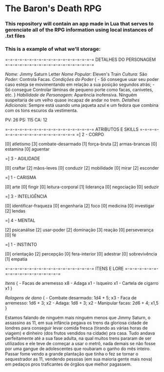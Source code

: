 # The Baron's Death RPG

### This repository will contain an app made in Lua that serves to gerenciate all of the RPG information using local instances of .txt files

### This is a example of what we'll storage:

=-=-=-=-=-=-=-=-=-=-=-=-=-=-=-=-=-=-=
DETALHES DO PERSONAGEM
=-=-=-=-=-=-=-=-=-=-=-=-=-=-=-=-=-=-=

*Nome:* Jimmy Saturn Letter
*Nome Popular:* Eleven's Train
*Cultura:* São
*Poder:* Controla Facas.
*Condições do Poder* {
    - Só consegue usar seu poder caso esteja se movimentando em relação a sua posição segundos atrás;
    - Só consegue Controlar lâminas de pequeno porte como facas, canivetes, etc.
}
*Habilidade de Personagem:* Aparência inofensiva. Ninguém suspeitaria de um velho quase incapaz de andar no trem.
*Detalhes Adicionais:* Sempre está usando uma jaqueta azul e um fedora que combina com os tons escuros da vestimenta.

PV: 26
PS: 115
CA: 12

=-=-=-=-=-=-=-=-=-=-=-=-=-=-=-=-=-=-=
ATRIBUTOS E SKILLS
=-=-=-=-=-=-=-=-=-=-=-=-=-=-=-=-=-=-=
=] 2 - CORPO

[0] atletismo
[3] combate-desarmado
[1] força-bruta
[2] armas-brancas
[0] estamina
[0] aguentar

=] 3 - AGILIDADE

[0] craftar
[2] mãos-leves
[0] conduzir
[2] mobilidade
[0] mirar
[2] esconder

=] 1 - CARISMA

[0] arte
[0] fingir
[0] leitura-corporal
[1] liderança
[0] negociação
[0] seduzir

=] 3 - INTELIGÊNCIA

[0] identificar-fraqueza
[0] engenharia
[2] foco
[0] medicina
[0] investigar
[2] lendas

=] 4 - MENTAL

[2] psicanálise
[2] usar-poder
[2] dominação
[3] reação
[0] perseverança
[0] fé

=] 1 - INSTINTO

[0] orientação
[2] percepção
[0] fera-interior
[0] adestrar
[0] sobrevivência
[1] empatia 

=-=-=-=-=-=-=-=-=-=-=-=-=-=-=-=-=-=-=
ITENS E LORE
=-=-=-=-=-=-=-=-=-=-=-=-=-=-=-=-=-=-=

*Itens* {
    - Facas de arremesso x8
    - Adaga x1
    - Isqueiro x1
    - Cartela de cigarro x1 
}

*Rolagens de dano* {
    - Combate desarmado: 1d4 + 5; x3
    - Faca de arremesso: 1d6 + 3; x2
    - Adaga: 1d8 + 3; x2
    - Manipular facas: 2d6 + 4; x1,5
}

Estamos falando de ninguém mais ninguém menos que Jimmy Saturn, o assassino as 11, em sua infância pegava os trens da gloriosa cidade de londres para conseguir levar comida fresca (tirando as várias horas de viagem) e dinheiro (dos frutos vendidos na cidade) pra casa. Tudo andava perfeitamente até a sua fase adulta, na qual muitos trens pararam de ser utilizados e ele teve de começar a usar o metrô, nada demais se não fosse por uma gangue de adolescentes que roubaram o ganho do mês inteiro. Passar fome vendo a grande plantação que tinha o fez se tornar o sequestrador as 11, vendendo pessoas (em sua maioria gente mais nova) em pedaços pros traficantes de órgãos que melhor pagassem.